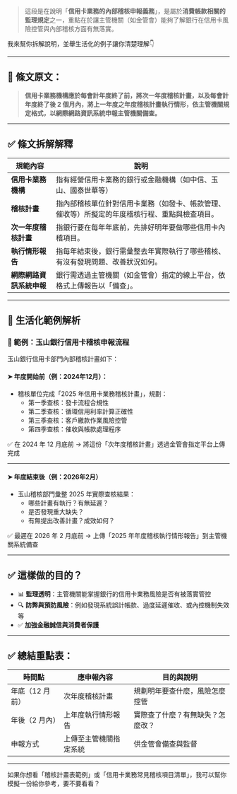> 這段是在說明「**信用卡業務的內部稽核申報義務**」，是屬於**消費帳款相關的監理規定**之一，重點在於讓主管機關（如金管會）能夠了解銀行在信用卡風險控管與內部稽核方面有無落實。

我來幫你拆解說明，並舉生活化的例子讓你清楚理解👇

---

## 📘 條文原文：

> **信用卡業務機構應於每會計年度終了前，將次一年度稽核計畫，以及每會計年度終了後 2 個月內，將上一年度之年度稽核計畫執行情形，依主管機關規定格式，以網際網路資訊系統申報主管機關備查。**

---

## ✅ 條文拆解解釋

| 規範內容             | 說明 |
|----------------------|------|
| **信用卡業務機構**   | 指有經營信用卡業務的銀行或金融機構（如中信、玉山、國泰世華等） |
| **稽核計畫**         | 指內部稽核單位針對信用卡業務（如發卡、帳款管理、催收等）所擬定的年度稽核行程、重點與檢查項目。 |
| **次一年度稽核計畫** | 指銀行要在每年年底前，先排好明年要做哪些信用卡內稽項目。 |
| **執行情形報告**     | 指每年結束後，銀行需彙整去年實際執行了哪些稽核、有沒有發現問題、改善狀況如何。 |
| **網際網路資訊系統申報** | 銀行需透過主管機關（如金管會）指定的線上平台，依格式上傳報告以「備查」。 |

---

## 🧾 生活化範例解析

### 📌 範例：玉山銀行信用卡稽核申報流程

玉山銀行信用卡部門內部稽核計畫如下：

#### ➤ 年度開始前（例：2024年12月）：
- 稽核單位完成「2025 年信用卡業務稽核計畫」，規劃：
  - 第一季查核：發卡流程合規性  
  - 第二季查核：循環信用利率計算正確性  
  - 第三季查核：客戶繳款作業風險控管  
  - 第四季查核：催收與帳款處理程序

✅ 在 2024 年 12 月底前 → 將這份「次年度稽核計畫」透過金管會指定平台上傳完成

---

#### ➤ 年度結束後（例：2026年2月）

- 玉山稽核部門彙整 2025 年實際查核結果：
  - 哪些計畫有執行？有無延遲？  
  - 是否發現重大缺失？  
  - 有無提出改善計畫？成效如何？

✅ 最遲在 2026 年 2 月底前 → 上傳「2025 年年度稽核執行情形報告」到主管機關系統備查

---

## ✅ 這樣做的目的？

- 📊 **監理透明**：主管機關能掌握銀行的信用卡業務風險是否有被落實管控  
- 🔍 **防弊與預防風險**：例如發現系統誤計帳款、過度延遲催收、或內控機制失效等  
- ✅ **加強金融誠信與消費者保護**

---

## ✅ 總結重點表：

| 時間點         | 應申報內容             | 目的與說明 |
|----------------|------------------------|------------|
| 年底（12 月前） | 次年度稽核計畫         | 規劃明年要查什麼，風險怎麼控管 |
| 年後（2 月內）  | 上年度執行情形報告     | 實際查了什麼？有無缺失？怎麼改？ |
| 申報方式       | 上傳至主管機關指定系統 | 供金管會備查與監督 |

---

如果你想看「稽核計畫表範例」或「信用卡業務常見稽核項目清單」，我可以幫你模擬一份給你參考，要不要看看？